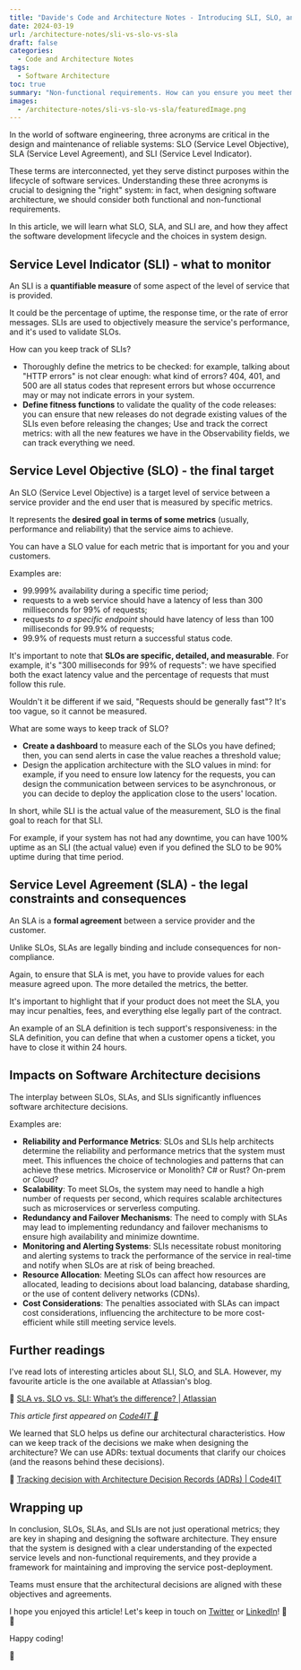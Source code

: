 ```yaml
---
title: "Davide's Code and Architecture Notes - Introducing SLI, SLO, and SLA"
date: 2024-03-19
url: /architecture-notes/sli-vs-slo-vs-sla
draft: false
categories:
  - Code and Architecture Notes
tags:
  - Software Architecture
toc: true
summary: "Non-functional requirements. How can you ensure you meet them? Let's understand SLO, SLA, and SLI, and how they affect your SDLC."
images:
  - /architecture-notes/sli-vs-slo-vs-sla/featuredImage.png
---
```


In the world of software engineering, three acronyms are critical in the design and maintenance of reliable systems: SLO (Service Level Objective), SLA (Service Level Agreement), and SLI (Service Level Indicator).

These terms are interconnected, yet they serve distinct purposes within the lifecycle of software services. Understanding these three acronyms is crucial to designing the "right" system: in fact, when designing software architecture, we should consider both functional and non-functional requirements.

In this article, we will learn what SLO, SLA, and SLI are, and how they affect the software development lifecycle and the choices in system design.

## Service Level Indicator (SLI) - what to monitor

An SLI is a **quantifiable measure** of some aspect of the level of service that is provided.

It could be the percentage of uptime, the response time, or the rate of error messages. SLIs are used to objectively measure the service's performance, and it's used to validate SLOs.

How can you keep track of SLIs?

- Thoroughly define the metrics to be checked: for example, talking about "HTTP errors" is not clear enough: what kind of errors? 404, 401, and 500 are all status codes that represent errors but whose occurrence may or may not indicate errors in your system.
- **Define fitness functions** to validate the quality of the code releases: you can ensure that new releases do not degrade existing values of the SLIs even before releasing the changes;
  Use and track the correct metrics: with all the new features we have in the Observability fields, we can track everything we need.

## Service Level Objective (SLO) - the final target

An SLO (Service Level Objective) is a target level of service between a service provider and the end user that is measured by specific metrics.

It represents the **desired goal in terms of some metrics** (usually, performance and reliability) that the service aims to achieve.

You can have a SLO value for each metric that is important for you and your customers.

Examples are:

- 99.999% availability during a specific time period;
- requests to a web service should have a latency of less than 300 milliseconds for 99% of requests;
- requests _to a specific endpoint_ should have latency of less than 100 milliseconds for 99.9% of requests;
- 99.9% of requests must return a successful status code.

It's important to note that **SLOs are specific, detailed, and measurable**. For example, it's "300 milliseconds for 99% of requests": we have specified both the exact latency value and the percentage of requests that must follow this rule.

Wouldn't it be different if we said, "Requests should be generally fast"? It's too vague, so it cannot be measured.

What are some ways to keep track of SLO?

- **Create a dashboard** to measure each of the SLOs you have defined; then, you can send alerts in case the value reaches a threshold value;
- Design the application architecture with the SLO values in mind: for example, if you need to ensure low latency for the requests, you can design the communication between services to be asynchronous, or you can decide to deploy the application close to the users' location.

In short, while SLI is the actual value of the measurement, SLO is the final goal to reach for that SLI.

For example, if your system has not had any downtime, you can have 100% uptime as an SLI (the actual value) even if you defined the SLO to be 90% uptime during that time period.

## Service Level Agreement (SLA) - the legal constraints and consequences

An SLA is a **formal agreement** between a service provider and the customer.

Unlike SLOs, SLAs are legally binding and include consequences for non-compliance.

Again, to ensure that SLA is met, you have to provide values for each measure agreed upon. The more detailed the metrics, the better.

It's important to highlight that if your product does not meet the SLA, you may incur penalties, fees, and everything else legally part of the contract.

An example of an SLA definition is tech support's responsiveness: in the SLA definition, you can define that when a customer opens a ticket, you have to close it within 24 hours.

## Impacts on Software Architecture decisions

The interplay between SLOs, SLAs, and SLIs significantly influences software architecture decisions.

Examples are:

- **Reliability and Performance Metrics**: SLOs and SLIs help architects determine the reliability and performance metrics that the system must meet. This influences the choice of technologies and patterns that can achieve these metrics. Microservice or Monolith? C# or Rust? On-prem or Cloud?
- **Scalability**: To meet SLOs, the system may need to handle a high number of requests per second, which requires scalable architectures such as microservices or serverless computing.
- **Redundancy and Failover Mechanisms**: The need to comply with SLAs may lead to implementing redundancy and failover mechanisms to ensure high availability and minimize downtime.
- **Monitoring and Alerting Systems**: SLIs necessitate robust monitoring and alerting systems to track the performance of the service in real-time and notify when SLOs are at risk of being breached.
- **Resource Allocation**: Meeting SLOs can affect how resources are allocated, leading to decisions about load balancing, database sharding, or the use of content delivery networks (CDNs).
- **Cost Considerations**: The penalties associated with SLAs can impact cost considerations, influencing the architecture to be more cost-efficient while still meeting service levels.

## Further readings

I've read lots of interesting articles about SLI, SLO, and SLA. However, my favourite article is the one available at Atlassian's blog.

🔗 [SLA vs. SLO vs. SLI: What’s the difference? | Atlassian](https://www.atlassian.com/incident-management/kpis/sla-vs-slo-vs-sli)

_This article first appeared on [Code4IT 🐧](https://www.code4it.dev/)_

We learned that SLO helps us define our architectural characteristics. How can we keep track of the decisions we make when designing the architecture? We can use ADRs: textual documents that clarify our choices (and the reasons behind these decisions).

🔗 [Tracking decision with Architecture Decision Records (ADRs) | Code4IT](https://www.code4it.dev/architecture-notes/architecture-decision-records/)

## Wrapping up

In conclusion, SLOs, SLAs, and SLIs are not just operational metrics; they are key in shaping and designing the software architecture. They ensure that the system is designed with a clear understanding of the expected service levels and non-functional requirements, and they provide a framework for maintaining and improving the service post-deployment.

Teams must ensure that the architectural decisions are aligned with these objectives and agreements.

I hope you enjoyed this article! Let's keep in touch on [Twitter](https://twitter.com/BelloneDavide) or [LinkedIn](https://www.linkedin.com/in/BelloneDavide/)! 🤜🤛

Happy coding!

🐧
